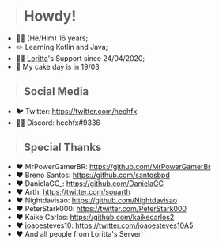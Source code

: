 > # Howdy!
* 🙋‍♂️ (He/Him) 16 years;
* ✏️ Learning Kotlin and Java;
* 💁‍♂️ [Loritta](https://loritta.website)'s Support since 24/04/2020;
* 🍰 My cake day is in 19/03

> ## Social Media
* 🐦 Twitter: https://twitter.com/hechfx
* 💁‍♂️ Discord: hechfx#9336

> ## Special Thanks
* ❤️ MrPowerGamerBR: https://github.com/MrPowerGamerBr
* ❤️ Breno Santos: https://github.com/santosbpd
* ❤️ DanielaGC_: https://github.com/DanielaGC
* ❤️ Arth: https://twitter.com/souarth
* ❤️ Nightdavisao: https://github.com/Nightdavisao
* ❤️ PeterStark000: https://twitter.com/PeterStark000
* ❤️ Kaike Carlos: https://github.com/kaikecarlos2
* ❤️ joaoesteves10: https://twitter.com/joaoesteves10A5
* ❤️ And all people from Loritta's Server!
